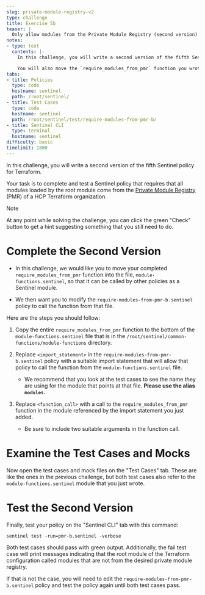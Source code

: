 ```yaml
---
slug: private-module-registry-v2
type: challenge
title: Exercise 5b
teaser: |
  Only allow modules from the Private Module Registry (second version).
notes:
- type: text
  contents: |-
    In this challenge, you will write a second version of the fifth Sentinel policy for Terraform.

    You will also move the `require_modules_from_pmr` function you wrote in the last challenge into a module and then call it from the second version of the policy.
tabs:
- title: Policies
  type: code
  hostname: sentinel
  path: /root/sentinel/
- title: Test Cases
  type: code
  hostname: sentinel
  path: /root/sentinel/test/require-modules-from-pmr-b/
- title: Sentinel CLI
  type: terminal
  hostname: sentinel
difficulty: basic
timelimit: 1800
---
```

<style>
  v {
    display: inline-flex;
    color: white;
    background-color: rgb(17, 158, 111);
    align-items: center;
    justify-content: center;
    font-size: 14px;
    padding: 10px;
    border-radius: 2px;
    height: 24px;
  }
  t {
    display: inline-flex;
    border-radius: 5px;
    background-color: rgba(30,38,55,1);
    color: rgba(151,159,175,1);
    padding: 2px 10px 2px 5px;
    font-size: 14px;
    letter-spacing: 1.2px;
    justify-content: center;
    height: 24px;
    align-items: center;
  }
  t > a img {
    display: inline-block;
    max-height: 24px;
  }
  c {
    display: flex;
    justify-content: center;
    border-radius: 5px;
    background-color: black;
  }
  c > img {
    max-width: 200px;
    max-height: 200px;
  }
</style>

In this challenge, you will write a second version of the fifth Sentinel policy for Terraform.

Your task is to complete and test a Sentinel policy that requires that all modules loaded by the root module come from the [Private Module Registry](https://www.terraform.io/docs/cloud/registry/index.html) (PMR) of a HCP Terraform organization.

> [!NOTE]
> At any point while solving the challenge, you can click the green "Check" button to get a hint suggesting something that you still need to do.

Complete the Second Version
===
- In this challenge, we would like you to move your completed `require_modules_from_pmr` function into the file, `module-functions.sentinel`, so that it can be called by other policies as a Sentinel module.

- We then want you to modify the `require-modules-from-pmr-b.sentinel` policy to call the function from that file.

Here are the steps you should follow:

  1. Copy the entire `require_modules_from_pmr` function to the bottom of the `module-functions.sentinel` file that is in the `/root/sentinel/common-functions/module-functions` directory.

  2. Replace `<import_statement>` in the `require-modules-from-pmr-b.sentinel` policy with a suitable import statement that will allow that policy to call the function from the `module-functions.sentinel` file.
      - We recommend that you look at the test cases to see the name they are using for the module that points at that file. **Please use the alias `modules`.**

  3. Replace `<function_call>` with a call to the `require_modules_from_pmr` function in the module referenced by the import statement you just added.
      - Be sure to include two suitable arguments in the function call.

Examine the Test Cases and Mocks
===
Now open the test cases and mock files on the "Test Cases" tab. These are like the ones in the previous challenge, but both test cases also refer to the `module-functions.sentinel` module that you just wrote.

Test the Second Version
===
Finally, test your policy on the "Sentinel CLI" tab with this command:
```
sentinel test -run=pmr-b.sentinel -verbose
```

Both test cases should pass with green output. Additionally, the fail test case will print messages indicating that the root module of the Terraform configuration called modules that are not from the desired private module registry.

If that is not the case, you will need to edit the `require-modules-from-pmr-b.sentinel` policy and test the policy again until both test cases pass.

